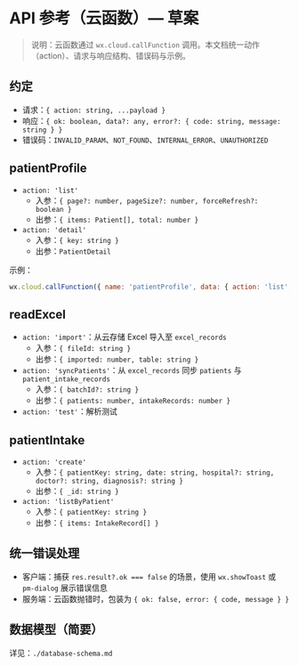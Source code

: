 # API 参考（云函数）— 草案

> 说明：云函数通过 `wx.cloud.callFunction` 调用。本文档统一动作（action）、请求与响应结构、错误码与示例。

## 约定
- 请求：`{ action: string, ...payload }`
- 响应：`{ ok: boolean, data?: any, error?: { code: string, message: string } }`
- 错误码：`INVALID_PARAM`、`NOT_FOUND`、`INTERNAL_ERROR`、`UNAUTHORIZED`

## patientProfile
- `action: 'list'`
  - 入参：`{ page?: number, pageSize?: number, forceRefresh?: boolean }`
  - 出参：`{ items: Patient[], total: number }`
- `action: 'detail'`
  - 入参：`{ key: string }`
  - 出参：`PatientDetail`

示例：
```js
wx.cloud.callFunction({ name: 'patientProfile', data: { action: 'list', pageSize: 20 } })
```

## readExcel
- `action: 'import'`：从云存储 Excel 导入至 `excel_records`
  - 入参：`{ fileId: string }`
  - 出参：`{ imported: number, table: string }`
- `action: 'syncPatients'`：从 `excel_records` 同步 `patients` 与 `patient_intake_records`
  - 入参：`{ batchId?: string }`
  - 出参：`{ patients: number, intakeRecords: number }`
- `action: 'test'`：解析测试

## patientIntake
- `action: 'create'`
  - 入参：`{ patientKey: string, date: string, hospital?: string, doctor?: string, diagnosis?: string }`
  - 出参：`{ _id: string }`
- `action: 'listByPatient'`
  - 入参：`{ patientKey: string }`
  - 出参：`{ items: IntakeRecord[] }`

## 统一错误处理
- 客户端：捕获 `res.result?.ok === false` 的场景，使用 `wx.showToast` 或 `pm-dialog` 展示错误信息
- 服务端：云函数抛错时，包装为 `{ ok: false, error: { code, message } }`

## 数据模型（简要）
详见：`./database-schema.md`

